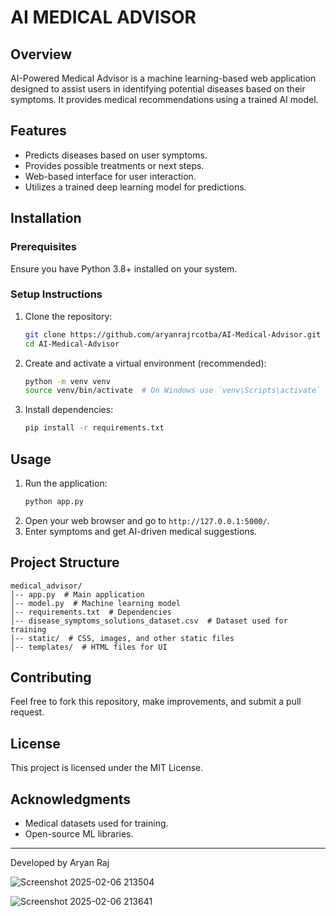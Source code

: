 # AI MEDICAL ADVISOR

## Overview
AI-Powered Medical Advisor is a machine learning-based web application designed to assist users in identifying potential diseases based on their symptoms. It provides medical recommendations using a trained AI model.

## Features
- Predicts diseases based on user symptoms.
- Provides possible treatments or next steps.
- Web-based interface for user interaction.
- Utilizes a trained deep learning model for predictions.

## Installation

### Prerequisites
Ensure you have Python 3.8+ installed on your system.

### Setup Instructions
1. Clone the repository:
   ```bash
   git clone https://github.com/aryanrajrcotba/AI-Medical-Advisor.git
   cd AI-Medical-Advisor
   ```
2. Create and activate a virtual environment (recommended):
   ```bash
   python -m venv venv
   source venv/bin/activate  # On Windows use `venv\Scripts\activate`
   ```
3. Install dependencies:
   ```bash
   pip install -r requirements.txt
   ```

## Usage
1. Run the application:
   ```bash
   python app.py
   ```
2. Open your web browser and go to `http://127.0.0.1:5000/`.
3. Enter symptoms and get AI-driven medical suggestions.

## Project Structure
```
medical_advisor/
│-- app.py  # Main application
│-- model.py  # Machine learning model
│-- requirements.txt  # Dependencies
│-- disease_symptoms_solutions_dataset.csv  # Dataset used for training
│-- static/  # CSS, images, and other static files
│-- templates/  # HTML files for UI
```

## Contributing
Feel free to fork this repository, make improvements, and submit a pull request.

## License
This project is licensed under the MIT License.

## Acknowledgments
- Medical datasets used for training.
- Open-source ML libraries.

---
Developed by Aryan Raj

![Screenshot 2025-02-06 213504](https://github.com/user-attachments/assets/6e089947-db30-4c30-8692-8e633b4c4cd5)

![Screenshot 2025-02-06 213641](https://github.com/user-attachments/assets/4008ed03-68bb-42bb-baaa-3f3edc8f0f66)
